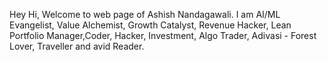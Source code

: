 Hey Hi, Welcome to web page of Ashish Nandagawali. I am AI/ML Evangelist, Value Alchemist, Growth Catalyst, Revenue Hacker, Lean Portfolio Manager,Coder, Hacker, Investment, Algo Trader, Adivasi - Forest Lover, Traveller and avid Reader. 
